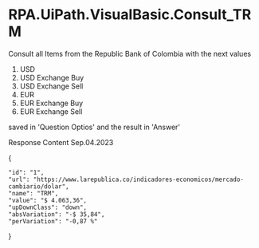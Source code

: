 # RPA.UiPath.VisualBasic.Consult_TRM

Consult all Items from the Republic Bank of Colombia with the next values

1. USD
2. USD Exchange Buy
3. USD Exchange Sell
4. EUR
5. EUR Exchange Buy
6. EUR Exchange Sell

saved in 'Question Optios' and the result in 'Answer'

Response Content Sep.04.2023

  {

    "id": "1",
    "url": "https://www.larepublica.co/indicadores-economicos/mercado-cambiario/dolar",
    "name": "TRM",
    "value": "$ 4.063,36",
    "upDownClass": "down",
    "absVariation": "-$ 35,84",
    "perVariation": "-0,87 %"
  }
